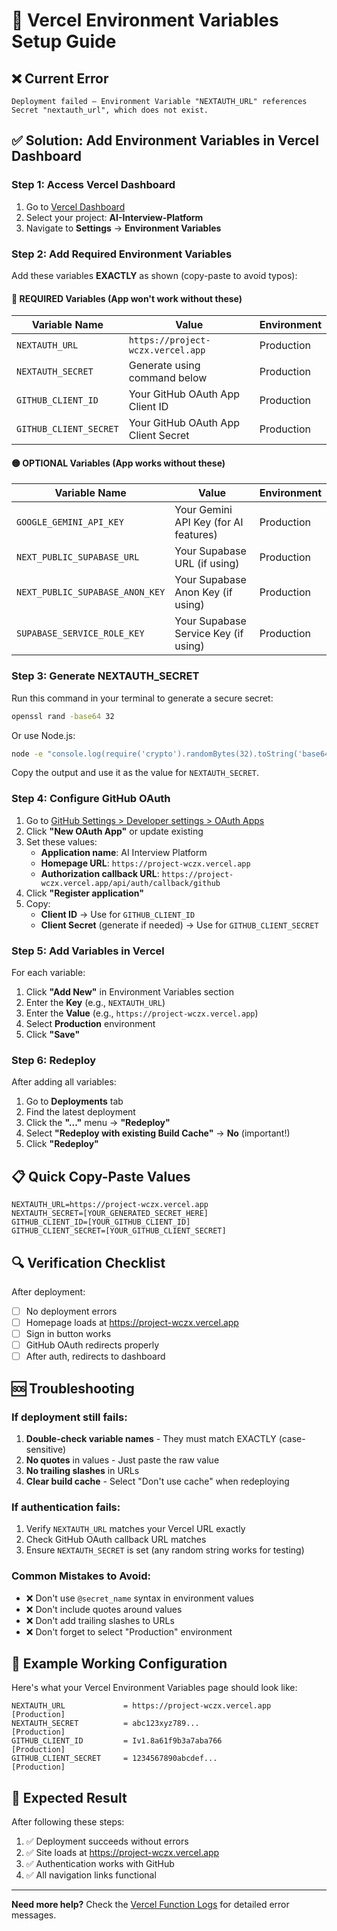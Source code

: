 # 🚀 Vercel Environment Variables Setup Guide

## ❌ Current Error
```
Deployment failed — Environment Variable "NEXTAUTH_URL" references Secret "nextauth_url", which does not exist.
```

## ✅ Solution: Add Environment Variables in Vercel Dashboard

### Step 1: Access Vercel Dashboard
1. Go to [Vercel Dashboard](https://vercel.com/dashboard)
2. Select your project: **AI-Interview-Platform**
3. Navigate to **Settings** → **Environment Variables**

### Step 2: Add Required Environment Variables

Add these variables **EXACTLY** as shown (copy-paste to avoid typos):

#### 🔴 REQUIRED Variables (App won't work without these)

| Variable Name | Value | Environment |
|--------------|-------|-------------|
| `NEXTAUTH_URL` | `https://project-wczx.vercel.app` | Production |
| `NEXTAUTH_SECRET` | Generate using command below | Production |
| `GITHUB_CLIENT_ID` | Your GitHub OAuth App Client ID | Production |
| `GITHUB_CLIENT_SECRET` | Your GitHub OAuth App Client Secret | Production |

#### 🟡 OPTIONAL Variables (App works without these)

| Variable Name | Value | Environment |
|--------------|-------|-------------|
| `GOOGLE_GEMINI_API_KEY` | Your Gemini API Key (for AI features) | Production |
| `NEXT_PUBLIC_SUPABASE_URL` | Your Supabase URL (if using) | Production |
| `NEXT_PUBLIC_SUPABASE_ANON_KEY` | Your Supabase Anon Key (if using) | Production |
| `SUPABASE_SERVICE_ROLE_KEY` | Your Supabase Service Key (if using) | Production |

### Step 3: Generate NEXTAUTH_SECRET

Run this command in your terminal to generate a secure secret:

```bash
openssl rand -base64 32
```

Or use Node.js:
```bash
node -e "console.log(require('crypto').randomBytes(32).toString('base64'))"
```

Copy the output and use it as the value for `NEXTAUTH_SECRET`.

### Step 4: Configure GitHub OAuth

1. Go to [GitHub Settings > Developer settings > OAuth Apps](https://github.com/settings/developers)
2. Click **"New OAuth App"** or update existing
3. Set these values:
   - **Application name**: AI Interview Platform
   - **Homepage URL**: `https://project-wczx.vercel.app`
   - **Authorization callback URL**: `https://project-wczx.vercel.app/api/auth/callback/github`
4. Click **"Register application"**
5. Copy:
   - **Client ID** → Use for `GITHUB_CLIENT_ID`
   - **Client Secret** (generate if needed) → Use for `GITHUB_CLIENT_SECRET`

### Step 5: Add Variables in Vercel

For each variable:
1. Click **"Add New"** in Environment Variables section
2. Enter the **Key** (e.g., `NEXTAUTH_URL`)
3. Enter the **Value** (e.g., `https://project-wczx.vercel.app`)
4. Select **Production** environment
5. Click **"Save"**

### Step 6: Redeploy

After adding all variables:
1. Go to **Deployments** tab
2. Find the latest deployment
3. Click the **"..."** menu → **"Redeploy"**
4. Select **"Redeploy with existing Build Cache"** → **No** (important!)
5. Click **"Redeploy"**

## 📋 Quick Copy-Paste Values

```env
NEXTAUTH_URL=https://project-wczx.vercel.app
NEXTAUTH_SECRET=[YOUR_GENERATED_SECRET_HERE]
GITHUB_CLIENT_ID=[YOUR_GITHUB_CLIENT_ID]
GITHUB_CLIENT_SECRET=[YOUR_GITHUB_CLIENT_SECRET]
```

## 🔍 Verification Checklist

After deployment:
- [ ] No deployment errors
- [ ] Homepage loads at https://project-wczx.vercel.app
- [ ] Sign in button works
- [ ] GitHub OAuth redirects properly
- [ ] After auth, redirects to dashboard

## 🆘 Troubleshooting

### If deployment still fails:
1. **Double-check variable names** - They must match EXACTLY (case-sensitive)
2. **No quotes** in values - Just paste the raw value
3. **No trailing slashes** in URLs
4. **Clear build cache** - Select "Don't use cache" when redeploying

### If authentication fails:
1. Verify `NEXTAUTH_URL` matches your Vercel URL exactly
2. Check GitHub OAuth callback URL matches
3. Ensure `NEXTAUTH_SECRET` is set (any random string works for testing)

### Common Mistakes to Avoid:
- ❌ Don't use `@secret_name` syntax in environment values
- ❌ Don't include quotes around values
- ❌ Don't add trailing slashes to URLs
- ❌ Don't forget to select "Production" environment

## 📝 Example Working Configuration

Here's what your Vercel Environment Variables page should look like:

```
NEXTAUTH_URL             = https://project-wczx.vercel.app        [Production]
NEXTAUTH_SECRET          = abc123xyz789...                         [Production]
GITHUB_CLIENT_ID         = Iv1.8a61f9b3a7aba766                    [Production]
GITHUB_CLIENT_SECRET     = 1234567890abcdef...                     [Production]
```

## 🎯 Expected Result

After following these steps:
1. ✅ Deployment succeeds without errors
2. ✅ Site loads at https://project-wczx.vercel.app
3. ✅ Authentication works with GitHub
4. ✅ All navigation links functional

---

**Need more help?** Check the [Vercel Function Logs](https://vercel.com/dashboard/[your-project]/functions) for detailed error messages.
